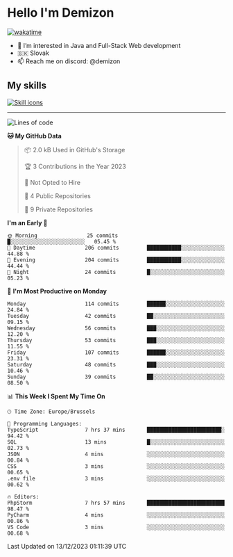 # Hello I'm Demizon
[![wakatime](https://wakatime.com/badge/user/6ad1949f-d6d7-44f9-9eee-c35e54cc499b.svg)](https://wakatime.com/@6ad1949f-d6d7-44f9-9eee-c35e54cc499b)
- 👀 I’m interested in Java and Full-Stack Web development
- 🇸🇰 Slovak
- 📫 Reach me on discord: @demizon

## My skills
[![Skill icons](https://skillicons.dev/icons?i=java,js,ts,html,css,react,nextjs,tailwind,supabase,py,git,docker,linux,mysql,postgres,mongo&theme=dark)](https://github.com/Demizon3433)

---

<!--START_SECTION:waka-->
![Lines of code](https://img.shields.io/badge/From%20Hello%20World%20I%27ve%20Written-119.4%20thousand%20lines%20of%20code-blue)

**🐱 My GitHub Data** 

> 📦 2.0 kB Used in GitHub's Storage 
 > 
> 🏆 3 Contributions in the Year 2023
 > 
> 🚫 Not Opted to Hire
 > 
> 📜 4 Public Repositories 
 > 
> 🔑 9 Private Repositories 
 > 
**I'm an Early 🐤** 

```text
🌞 Morning                25 commits          █░░░░░░░░░░░░░░░░░░░░░░░░   05.45 % 
🌆 Daytime                206 commits         ███████████░░░░░░░░░░░░░░   44.88 % 
🌃 Evening                204 commits         ███████████░░░░░░░░░░░░░░   44.44 % 
🌙 Night                  24 commits          █░░░░░░░░░░░░░░░░░░░░░░░░   05.23 % 
```
📅 **I'm Most Productive on Monday** 

```text
Monday                   114 commits         ██████░░░░░░░░░░░░░░░░░░░   24.84 % 
Tuesday                  42 commits          ██░░░░░░░░░░░░░░░░░░░░░░░   09.15 % 
Wednesday                56 commits          ███░░░░░░░░░░░░░░░░░░░░░░   12.20 % 
Thursday                 53 commits          ███░░░░░░░░░░░░░░░░░░░░░░   11.55 % 
Friday                   107 commits         ██████░░░░░░░░░░░░░░░░░░░   23.31 % 
Saturday                 48 commits          ███░░░░░░░░░░░░░░░░░░░░░░   10.46 % 
Sunday                   39 commits          ██░░░░░░░░░░░░░░░░░░░░░░░   08.50 % 
```


📊 **This Week I Spent My Time On** 

```text
🕑︎ Time Zone: Europe/Brussels

💬 Programming Languages: 
TypeScript               7 hrs 37 mins       ████████████████████████░   94.42 % 
SQL                      13 mins             █░░░░░░░░░░░░░░░░░░░░░░░░   02.73 % 
JSON                     4 mins              ░░░░░░░░░░░░░░░░░░░░░░░░░   00.84 % 
CSS                      3 mins              ░░░░░░░░░░░░░░░░░░░░░░░░░   00.65 % 
.env file                3 mins              ░░░░░░░░░░░░░░░░░░░░░░░░░   00.62 % 

🔥 Editors: 
PhpStorm                 7 hrs 57 mins       █████████████████████████   98.47 % 
PyCharm                  4 mins              ░░░░░░░░░░░░░░░░░░░░░░░░░   00.86 % 
VS Code                  3 mins              ░░░░░░░░░░░░░░░░░░░░░░░░░   00.68 % 
```


 Last Updated on 13/12/2023 01:11:39 UTC
<!--END_SECTION:waka-->
